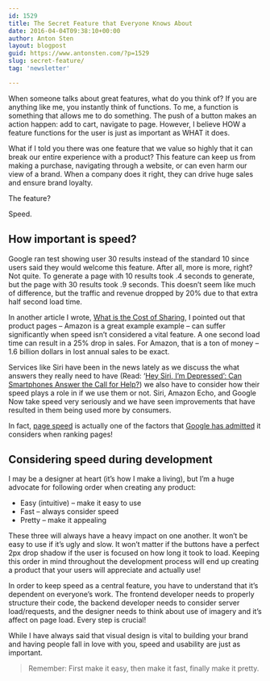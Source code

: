 ```yaml
---
id: 1529
title: The Secret Feature that Everyone Knows About
date: 2016-04-04T09:38:10+00:00
author: Anton Sten
layout: blogpost
guid: https://www.antonsten.com/?p=1529
slug: secret-feature/
tag: 'newsletter'

---
```

When someone talks about great features, what do you think of? If you are anything like me, you instantly think of functions. To me, a function is something that allows me to do something. The push of a button makes an action happen: add to cart, navigate to page. However, I believe HOW a feature functions for the user is just as important as WHAT it does.

What if I told you there was one feature that we value so highly that it can break our entire experience with a product? This feature can keep us from making a purchase, navigating through a website, or can even harm our view of a brand. When a company does it right, they can drive huge sales and ensure brand loyalty.

The feature?

Speed.

## How important is speed?

Google ran test showing user 30 results instead of the standard 10 since users said they would welcome this feature. After all, more is more, right? Not quite. To generate a page with 10 results took .4 seconds to generate, but the page with 30 results took .9 seconds. This doesn’t seem like much of difference, but the traffic and revenue dropped by 20% due to that extra half second load time.

In another article I wrote, <a href="https://www.antonsten.com/what-is-the-cost-of-sharing/" target="_blank">What is the Cost of Sharing</a>, I pointed out that product pages &#8211; Amazon is a great example example &#8211; can suffer significantly when speed isn’t considered a vital feature. A one second load time can result in a 25% drop in sales. For Amazon, that is a ton of money &#8211; 1.6 billion dollars in lost annual sales to be exact.

Services like Siri have been in the news lately as we discuss the what answers they really need to have (Read: &#8216;<a href="https://www.ucsf.edu/news/2016/03/402091/hey-siri-im-depressed-can-smartphones-answer-call-help" target="_blank">Hey Siri, I’m Depressed&#8217;: Can Smartphones Answer the Call for Help?</a>) we also have to consider how their speed plays a role in if we use them or not. Siri, Amazon Echo, and Google Now take speed very seriously and we have seen improvements that have resulted in them being used more by consumers.

In fact, <a href="https://moz.com/learn/seo/page-speed" target="_blank">page speed</a> is actually one of the factors that <a href="https://webmasters.googleblog.com/2010/04/using-site-speed-in-web-search-ranking.html" target="_blank">Google has admitted</a> it considers when ranking pages!

## Considering speed during development

I may be a designer at heart (it’s how I make a living), but I’m a huge advocate for following order when creating any product:

  * Easy (intuitive) &#8211; make it easy to use
  * Fast &#8211; always consider speed
  * Pretty &#8211; make it appealing

These three will always have a heavy impact on one another. It won’t be easy to use if it’s ugly and slow. It won’t matter if the buttons have a perfect 2px drop shadow if the user is focused on how long it took to load. Keeping this order in mind throughout the development process will end up creating a product that your users will appreciate and actually use!

In order to keep speed as a central feature, you have to understand that it’s dependent on everyone’s work. The frontend developer needs to properly structure their code, the backend developer needs to consider server load/requests, and the designer needs to think about use of imagery and it’s affect on page load. Every step is crucial!

While I have always said that visual design is vital to building your brand and having people fall in love with you, speed and usability are just as important.

> Remember: First make it easy, then make it fast, finally make it pretty.

